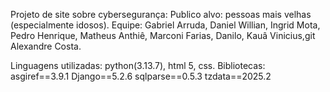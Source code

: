 Projeto de site sobre cybersegurança:
Publico alvo: pessoas mais velhas (especialmente idosos).
Equipe: Gabriel Arruda, Daniel Willian, Ingrid Mota, Pedro Henrique, Matheus Anthiê, Marconi Farias, Danilo, Kauâ Vinicius,git Alexandre Costa.

Linguagens utilizadas: python(3.13.7), html 5, css.
Bibliotecas:
asgiref==3.9.1
Django==5.2.6
sqlparse==0.5.3
tzdata==2025.2
